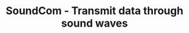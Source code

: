 ---
layout: gsoc
categories: gsoc2018
divid: soundcom1
title:  SoundCom - Transmit data through sound waves
description: SoundCom is an mobile application which can transmit data through sound waves.In the first phase, We can use sound waves within audible range. In order to do that we will be develop a client and a sender. Client is a simple listener application. It always in listening mode and if a sound detect then it decode the sound and retrieve the message. Sender also have functionalities.<ul style="list-style:inherit"><li>Encrypt message into sound waves</li><li>Transmit() the encrypted sound wave</li></ul></br>In the second phase, we can move our sound range into non-audible.
expectedresults: <ul style="list-style:inherit"><li>Design the architecture for mobile app</li><li>Wireframes for the mobile app</li><li>UI implementation for the app with common images and colors</li><li>Test Application with test cases</li><li>Write documentation</li></ul>
githuburl: https://github.com/scorelab/soundcom
requiredknowledge: React Native, Android
possiblementors: Lasith
---